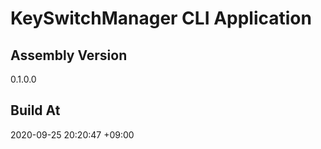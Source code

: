 KeySwitchManager CLI Application
==============================

## Assembly Version

0.1.0.0

## Build At

2020-09-25 20:20:47 +09:00
